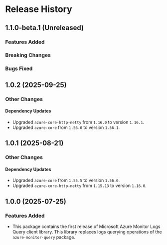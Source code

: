 # Release History

## 1.1.0-beta.1 (Unreleased)

### Features Added

### Breaking Changes

### Bugs Fixed

## 1.0.2 (2025-09-25)

### Other Changes

#### Dependency Updates

- Upgraded `azure-core-http-netty` from `1.16.0` to version `1.16.1`.
- Upgraded `azure-core` from `1.56.0` to version `1.56.1`.

## 1.0.1 (2025-08-21)

### Other Changes

#### Dependency Updates

- Upgraded `azure-core` from `1.55.5` to version `1.56.0`.
- Upgraded `azure-core-http-netty` from `1.15.13` to version `1.16.0`.

## 1.0.0 (2025-07-25)

### Features Added
- This package contains the first release of Microsoft Azure Monitor Logs Query client library. This library replaces logs querying operations
of the `azure-monitor-query` package.

